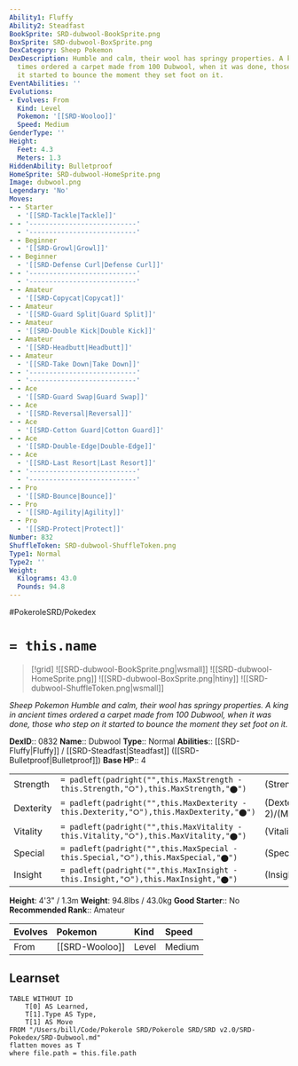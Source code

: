 ```yaml
---
Ability1: Fluffy
Ability2: Steadfast
BookSprite: SRD-dubwool-BookSprite.png
BoxSprite: SRD-dubwool-BoxSprite.png
DexCategory: Sheep Pokemon
DexDescription: Humble and calm, their wool has springy properties. A king in ancient
  times ordered a carpet made from 100 Dubwool, when it was done, those who step on
  it started to bounce the moment they set foot on it.
EventAbilities: ''
Evolutions:
- Evolves: From
  Kind: Level
  Pokemon: '[[SRD-Wooloo]]'
  Speed: Medium
GenderType: ''
Height:
  Feet: 4.3
  Meters: 1.3
HiddenAbility: Bulletproof
HomeSprite: SRD-dubwool-HomeSprite.png
Image: dubwool.png
Legendary: 'No'
Moves:
- - Starter
  - '[[SRD-Tackle|Tackle]]'
- - '---------------------------'
  - '---------------------------'
- - Beginner
  - '[[SRD-Growl|Growl]]'
- - Beginner
  - '[[SRD-Defense Curl|Defense Curl]]'
- - '---------------------------'
  - '---------------------------'
- - Amateur
  - '[[SRD-Copycat|Copycat]]'
- - Amateur
  - '[[SRD-Guard Split|Guard Split]]'
- - Amateur
  - '[[SRD-Double Kick|Double Kick]]'
- - Amateur
  - '[[SRD-Headbutt|Headbutt]]'
- - Amateur
  - '[[SRD-Take Down|Take Down]]'
- - '---------------------------'
  - '---------------------------'
- - Ace
  - '[[SRD-Guard Swap|Guard Swap]]'
- - Ace
  - '[[SRD-Reversal|Reversal]]'
- - Ace
  - '[[SRD-Cotton Guard|Cotton Guard]]'
- - Ace
  - '[[SRD-Double-Edge|Double-Edge]]'
- - Ace
  - '[[SRD-Last Resort|Last Resort]]'
- - '---------------------------'
  - '---------------------------'
- - Pro
  - '[[SRD-Bounce|Bounce]]'
- - Pro
  - '[[SRD-Agility|Agility]]'
- - Pro
  - '[[SRD-Protect|Protect]]'
Number: 832
ShuffleToken: SRD-dubwool-ShuffleToken.png
Type1: Normal
Type2: ''
Weight:
  Kilograms: 43.0
  Pounds: 94.8
---
```


#PokeroleSRD/Pokedex

# `= this.name`

> [!grid]
> ![[SRD-dubwool-BookSprite.png|wsmall]]
> ![[SRD-dubwool-HomeSprite.png]]
> ![[SRD-dubwool-BoxSprite.png|htiny]]
> ![[SRD-dubwool-ShuffleToken.png|wsmall]]


*Sheep Pokemon*
*Humble and calm, their wool has springy properties. A king in ancient times ordered a carpet made from 100 Dubwool, when it was done, those who step on it started to bounce the moment they set foot on it.*

**DexID**:: 0832
**Name**:: Dubwool
**Type**:: Normal
**Abilities**:: [[SRD-Fluffy|Fluffy]] / [[SRD-Steadfast|Steadfast]] ([[SRD-Bulletproof|Bulletproof]])
**Base HP**:: 4

|           |                                                                                        |                                          |
| --------- | -------------------------------------------------------------------------------------- | ---------------------------------------- |
| Strength  | `= padleft(padright("",this.MaxStrength - this.Strength,"⭘"),this.MaxStrength,"⬤")`    | (Strength::2)/(MaxStrength::5)   |
| Dexterity | `= padleft(padright("",this.MaxDexterity - this.Dexterity,"⭘"),this.MaxDexterity,"⬤")` | (Dexterity:: 2)/(MaxDexterity::5) |
| Vitality  | `= padleft(padright("",this.MaxVitality - this.Vitality,"⭘"),this.MaxVitality,"⬤")`    | (Vitality::3)/(MaxVitality::6)   |
| Special   | `= padleft(padright("",this.MaxSpecial - this.Special,"⭘"),this.MaxSpecial,"⬤")`       | (Special::2)/(MaxSpecial::4)     |
| Insight   | `= padleft(padright("",this.MaxInsight - this.Insight,"⭘"),this.MaxInsight,"⬤")`       | (Insight::2)/(MaxInsight::5)     |

**Height**: 4'3" / 1.3m
**Weight**: 94.8lbs / 43.0kg
**Good Starter**:: No
**Recommended Rank**:: Amateur

| Evolves   | Pokemon        | Kind   | Speed   |
|:----------|:---------------|:-------|:--------|
| From      | [[SRD-Wooloo]] | Level  | Medium  |

## Learnset

```dataview
TABLE WITHOUT ID
    T[0] AS Learned,
    T[1].Type AS Type,
    T[1] AS Move
FROM "/Users/bill/Code/Pokerole SRD/Pokerole SRD/SRD v2.0/SRD-Pokedex/SRD-Dubwool.md"
flatten moves as T
where file.path = this.file.path
```
